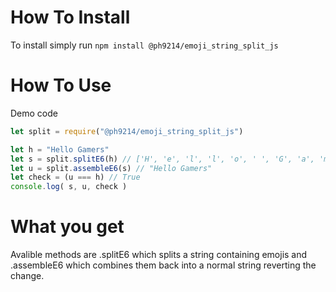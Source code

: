 # How To Install

To install simply run `npm install @ph9214/emoji_string_split_js`

# How To Use

Demo code

```javascript
let split = require("@ph9214/emoji_string_split_js")

let h = "Hello Gamers"
let s = split.splitE6(h) // ['H', 'e', 'l', 'l', 'o', ' ', 'G', 'a', 'm', 'e', 'r', s']
let u = split.assembleE6(s) // "Hello Gamers"
let check = (u === h) // True
console.log( s, u, check )
```

# What you get

Avalible methods are .splitE6 which splits a string containing emojis and .assembleE6 which combines them back into a normal string reverting the change.